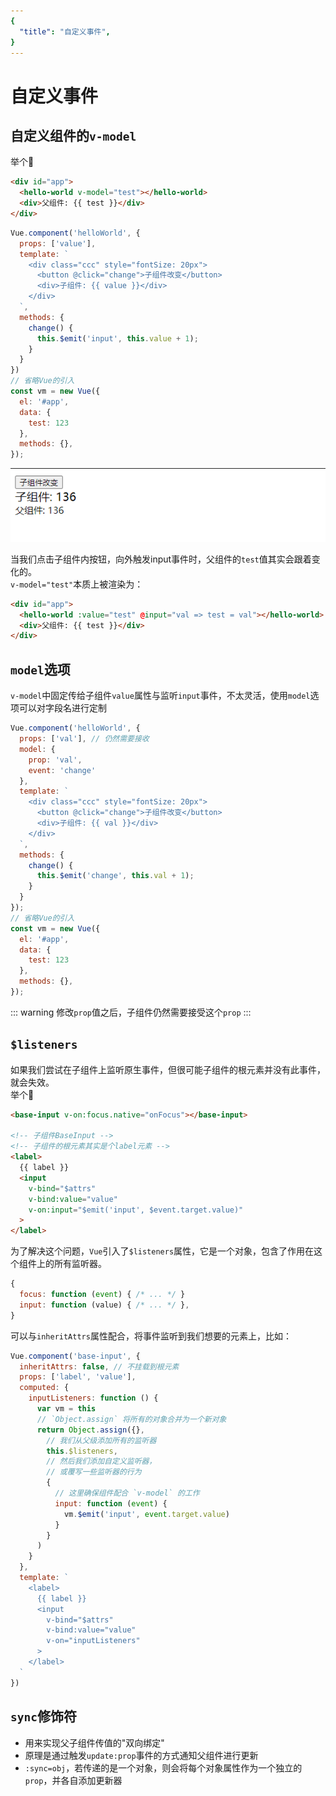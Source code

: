 ```yaml
---
{
  "title": "自定义事件",
}
---
```


# 自定义事件

## 自定义组件的`v-model`

举个:chestnut:  

```html
<div id="app">
  <hello-world v-model="test"></hello-world>
  <div>父组件: {{ test }}</div>
</div>
```

```javascript
Vue.component('helloWorld', {
  props: ['value'],
  template: `
    <div class="ccc" style="fontSize: 20px">
      <button @click="change">子组件改变</button>
      <div>子组件: {{ value }}</div>
    </div>
  `,
  methods: {
    change() {
      this.$emit('input', this.value + 1);
    }
  }
})
// 省略Vue的引入
const vm = new Vue({
  el: '#app',
  data: {
    test: 123
  },
  methods: {},
});
```

![1](../../../.vuepress/public/Vue/v-model_1.png)

当我们点击子组件内按钮，向外触发input事件时，父组件的`test`值其实会跟着变化的。  
`v-model="test"`本质上被渲染为：

```html
<div id="app">
  <hello-world :value="test" @input="val => test = val"></hello-world>
  <div>父组件: {{ test }}</div>
</div>
```

## `model`选项

`v-model`中固定传给子组件`value`属性与监听`input`事件，不太灵活，使用`model`选项可以对字段名进行定制

```javascript
Vue.component('helloWorld', {
  props: ['val'], // 仍然需要接收
  model: {
    prop: 'val',
    event: 'change'
  },
  template: `
    <div class="ccc" style="fontSize: 20px">
      <button @click="change">子组件改变</button>
      <div>子组件: {{ val }}</div>
    </div>
  `,
  methods: {
    change() {
      this.$emit('change', this.val + 1);
    }
  }
});
// 省略Vue的引入
const vm = new Vue({
  el: '#app',
  data: {
    test: 123
  },
  methods: {},
});
```

::: warning
修改`prop`值之后，子组件仍然需要接受这个`prop`
:::

## `$listeners`

如果我们尝试在子组件上监听原生事件，但很可能子组件的根元素并没有此事件，就会失效。  
举个:chestnut:  

```html
<base-input v-on:focus.native="onFocus"></base-input>

<!-- 子组件BaseInput -->
<!-- 子组件的根元素其实是个label元素 -->
<label>
  {{ label }}
  <input
    v-bind="$attrs"
    v-bind:value="value"
    v-on:input="$emit('input', $event.target.value)"
  >
</label>
```

为了解决这个问题，`Vue`引入了`$listeners`属性，它是一个对象，包含了作用在这个组件上的所有监听器。

```javascript
{
  focus: function (event) { /* ... */ }
  input: function (value) { /* ... */ },
}
```

可以与`inheritAttrs`属性配合，将事件监听到我们想要的元素上，比如：

```javascript
Vue.component('base-input', {
  inheritAttrs: false, // 不挂载到根元素
  props: ['label', 'value'],
  computed: {
    inputListeners: function () {
      var vm = this
      // `Object.assign` 将所有的对象合并为一个新对象
      return Object.assign({},
        // 我们从父级添加所有的监听器
        this.$listeners,
        // 然后我们添加自定义监听器，
        // 或覆写一些监听器的行为
        {
          // 这里确保组件配合 `v-model` 的工作
          input: function (event) {
            vm.$emit('input', event.target.value)
          }
        }
      )
    }
  },
  template: `
    <label>
      {{ label }}
      <input
        v-bind="$attrs"
        v-bind:value="value"
        v-on="inputListeners"
      >
    </label>
  `
})
```

## `sync`修饰符

- 用来实现父子组件传值的"双向绑定"
- 原理是通过触发`update:prop`事件的方式通知父组件进行更新
- `:sync=obj`，若传递的是一个对象，则会将每个对象属性作为一个独立的`prop`，并各自添加更新器
